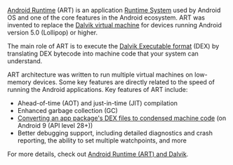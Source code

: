 [Android Runtime](https://source.android.com/devices/tech/dalvik/index.html) (ART) is an application [Runtime System](https://en.wikipedia.org/wiki/Runtime_system) used by Android OS and one of the core features in the Android ecosystem. ART was invented to replace the [Dalvik virtual machine](https://en.wikipedia.org/wiki/Dalvik_(software)) for devices running Android version 5.0 (L​ollipop) or higher.

The main role of ART is to execute the [Dalvik Executable format](https://source.android.com/devices/tech/dalvik/dex-format) (DEX) by translating DEX bytecode into machine code that your system can understand.

ART architecture was written to run multiple virtual machines on low-memory devices. Some key features are directly related to the speed of running the Android applications. Key features of ART include:

- Ahead-of-time (AOT) and just-in-time (JIT) compilation
- Enhanced garbage collection (GC)
- [Converting an app package's DEX files to condensed machine code](https://developer.android.com/about/versions/pie/android-9.0#art-aot-dex) (on Android 9 (API level 28+))
- Better debugging support, including detailed diagnostics and crash reporting, the ability to set multiple watchpoints, and more

For more details, check out [Android Runtime (ART) and Dalvik](https://source.android.com/devices/tech/dalvik/index.html).